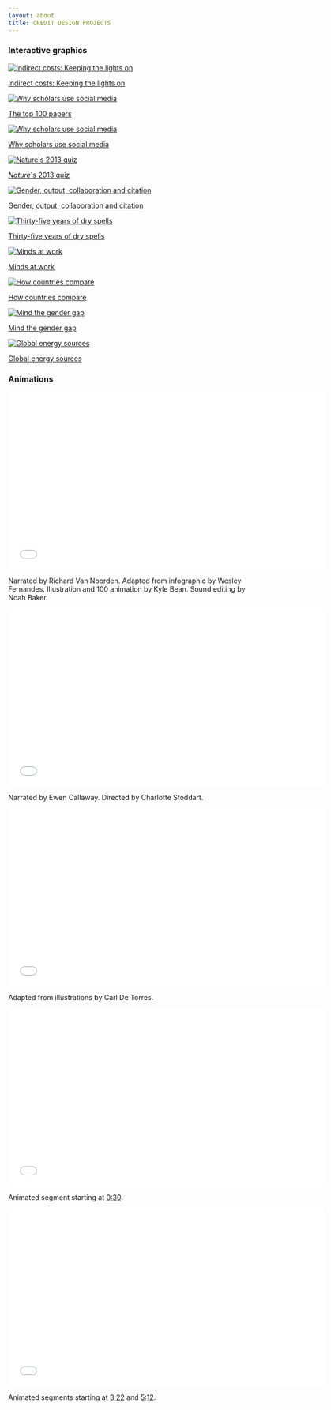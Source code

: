 ```yaml
---
layout: about
title: CREDIT DESIGN PROJECTS
---
```


### Interactive graphics

<div class="parent">
  <div class="child">
    <a href="http://www.nature.com/news/indirect-costs-keeping-the-lights-on-1.16376#/interactive">
      <img src="{{ site.baseurl }}images/projects/indirect-costs.png" alt="Indirect costs: Keeping the lights on" />
      <p>Indirect costs: Keeping the lights on</p>
    </a>
  </div>
  <div class="child">
    <a href="http://www.nature.com/news/the-top-100-papers-1.16224#/interactive">
    	<img src="{{ site.baseurl }}images/projects/top100.png" alt="Why scholars use social media" />
    	<p>The top 100 papers</p>
    </a>
  </div>
  <div class="child">
    <a href="http://www.nature.com/news/online-collaboration-scientists-and-the-social-network-1.15711">
    	<img src="{{ site.baseurl }}images/projects/social-networks.png" alt="Why scholars use social media" />
    	<p>Why scholars use social media</p>
    </a>
  </div>
  <div class="child">
  	<a href="http://www.nature.com/news/365-days-nature-s-2013-quiz-1.14330">
    	<img src="{{ site.baseurl }}images/projects/quiz-thumb.png" alt="Nature's 2013 quiz" />
    	<p><em>Nature</em>'s 2013 quiz</p>
    </a>
  </div>
  <div class="child">
  	<a href="http://www.nature.com/news/bibliometrics-global-gender-disparities-in-science-1.14321#/gender">
    	<img src="{{ site.baseurl }}images/projects/gender-barchart.png" alt="Gender, output, collaboration and citation" />
    	<p>Gender, output, collaboration and citation</p>
    </a>
  </div>
  <div class="child">
    <a href="http://www.nature.com/nature/journal/v501/n7468_supp/interactive3/drought-map.html">
    	<img src="{{ site.baseurl }}images/projects/outlook-map.jpg" alt="Thirty-five years of dry spells" />
    	<p>Thirty-five years of dry spells</p>
    </a>
  </div>
  <div class="child">
  	<a href="http://www.nature.com/news/neanderthal-culture-old-masters-1.12974#/minds">
    	<img src="{{ site.baseurl }}images/projects/timeline-thumb.jpg" alt="Minds at work" />
    	<p>Minds at work</p>
    </a>
  </div>
  <div class="child">
  	<a href="http://www.natureasia.com/en/publishing-index/global/infographic">
    	<img src="{{ site.baseurl }}images/projects/npi-thumb.jpg" alt="How countries compare" />
    	<p>How countries compare</p>
    </a>
  </div>
  <div class="child">
  	<a href="http://www.nature.com/news/inequality-quantified-mind-the-gender-gap-1.12550">
    	<img src="{{ site.baseurl }}images/projects/gender-thumb.jpg" alt="Mind the gender gap" />
    	<p>Mind the gender gap</p>
    </a>
  </div>
  <div class="child">
  	<a href="http://www.nature.com/news/interactive-global-energy-sources-7.7647?article=1.11909">
    	<img src="{{ site.baseurl }}images/projects/energy-thumb.jpg" alt="Global energy sources" />
    	<p>Global energy sources</p>
    </a>
  </div>
</div>

### Animations

<div class="parent-video">
  <div class="child-video">
    <iframe width="640" height="360" src="//www.youtube.com/embed/gW7a1PB3S-I" frameborder="0" allowfullscreen></iframe>
    <p>Narrated by Richard Van Noorden. Adapted from infographic by Wesley Fernandes. Illustration and 100 animation by Kyle Bean. Sound editing by Noah Baker.</p>
  </div>
  <div class="child-video">
    <iframe width="640" height="360" src="//www.youtube.com/embed/kwX7M9ydfRw" frameborder="0" allowfullscreen></iframe>
    <p>Narrated by Ewen Callaway. Directed by Charlotte Stoddart.</p>
  </div>
	<div class="child-video">
		<iframe width="640" height="360" src="//www.youtube.com/embed/6hBSUbiqsI0" frameborder="0" allowfullscreen></iframe>
		<p>Adapted from illustrations by Carl De Torres.</p>
	</div>
	<div class="child-video">
		<iframe width="640" height="360" src="//www.youtube.com/embed/z8iEogscUl8" frameborder="0" allowfullscreen></iframe>
		<p>Animated segment starting at <a href="http://youtu.be/z8iEogscUl8?t=30s">0:30</a>.</p>
	</div>
	<div class="child-video">
		<iframe width="640" height="360" src="//www.youtube.com/embed/fKkzqk3RMLc" frameborder="0" allowfullscreen></iframe>
		<p>Animated segments starting at <a href="http://youtu.be/fKkzqk3RMLc?t=3m22s">3:22</a> and <a href="http://youtu.be/fKkzqk3RMLc?t=5m12s">5:12</a>.</p>
	</div>
</div>